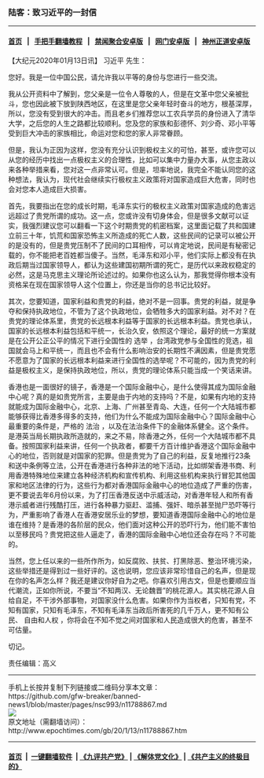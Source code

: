 ### 陆客：致习近平的一封信
------------------------

#### [首页](https://github.com/gfw-breaker/banned-news1/blob/master/README.md) &nbsp;&nbsp;|&nbsp;&nbsp; [手把手翻墙教程](https://github.com/gfw-breaker/guides/wiki) &nbsp;&nbsp;|&nbsp;&nbsp; [禁闻聚合安卓版](https://github.com/gfw-breaker/bn-android) &nbsp;&nbsp;|&nbsp;&nbsp; [网门安卓版](https://github.com/oGate2/oGate) &nbsp;&nbsp;|&nbsp;&nbsp; [神州正道安卓版](https://github.com/SzzdOgate/update) 



<div><p>
 【大纪元2020年01月13日讯】
 <ok href="http://www.epochtimes.com/gb/tag/%E4%B9%A0%E8%BF%91%E5%B9%B3.html">
  习近平
 </ok>
 先生：
</p>
<p>
 您好。我是一位中国公民，请允许我以平等的身份与您进行一些交流。
</p>
<p>
 我从公开资料中了解到，您父亲是一位令人尊敬的人，但是在文革中您父亲被批斗，您也因此被下放到陕西地区，在这里是您父亲年轻时奋斗的地方，根基深厚，所以，您没有受到很大的冲击。而且老乡们推荐您以工农兵学员的身份进入了清华大学，之后您的人生之路都比较顺利。您及您的家族和彭德怀、刘少奇、邓小平等受到巨大冲击的家族相比，命运对您和您的家人非常眷顾。
</p>
<p>
 但是，我认为正因为这样，您没有充分认识到极权主义的可怕，甚至，或许您可以从您的经历中找出一点极权主义的合理性，比如可以集中力量办大事，从您主政以来各种举措来看，您对这一点非常认可。但是，坦率地说，我完全不能认同您的这种想法，我认为，现代社会继续实行极权主义政策将对国家造成巨大危害，同时也会对您本人造成巨大损害。
</p>
<p>
 首先，我要指出在您的成长时期，毛泽东实行的极权主义政策对国家造成的危害远远超过了贵党所谓的成功。这一点，您或许没有切身体会，但是很多文献可以证实，我强烈建议您可以翻看一下这个时期贵党的机密档案，这里面记载了共和国建立前三十年，饥荒和国家恐怖主义所造成的死亡人数，这些民间的记录可以被公开的是没有的，但是贵党压制不了民间的口耳相传，可以肯定地说，民间是有秘密记载的，你不能把老百姓都当傻子。当然，毛泽东和邓小平，他们实际上都没有在执政后期当过国家领导人，都认为这些建国初期所谓的死亡，是历代以来政权稳定的必然，这是马克思主义理论所论述过的。如果你也这么认为，那我觉得你根本没有资格呆在现在国家领导人这个位置上，你还是当你的总书记比较好。
</p>
<p>
 其次，您要知道，国家利益和贵党的利益，绝对不是一回事。贵党的利益，就是争夺和保持执政地位，不管为了这个执政地位，会牺牲多大的国家利益。对不对？在贵党的理论体系里，贵党的长远根本利益等于国家的长远根本利益。贵党也承认，国家的长远根本利益包括和平统一，长治久安，依照这个理论，最好的统一方案就是在公开公正公平的情况下进行全国性的
 <ok href="http://www.epochtimes.com/gb/tag/%E9%80%89%E4%B8%BE.html">
  选举
 </ok>
 ，台湾政党参与全国性的竞选，祖国就会马上和平统一，而且也不会有什么影响治安的长期性不满因素，但是贵党愿不愿意为了国家的长远根本利益来进行全国性的选举呢？不可能的，因为贵党的利益是极权主义，是保持执政地位，所以，贵党的理论体系只能当成一个笑话来讲。
</p>
<p>
 香港也是一面很好的镜子，香港是一个国际金融中心，是什么使得其成为国际金融中心呢？真的是如贵党所言，主要是由于内地的支持吗？不是，如果有内地的支持就能成为国际金融中心，北京、上海、广州甚至青岛、大连，任何一个大陆城市都能够获得比香港多得多的支持，他们为什么不能成为国际金融中心？国际金融中心最重要的条件是，严格的
 <ok href="http://www.epochtimes.com/gb/tag/%E6%B3%95%E6%B2%BB.html">
  法治
 </ok>
 ，以及在法治条件下的金融体系健全。这个条件。是港英当局长期执政所造就的，来之不易，除香港之外，任何一个大陆城市都不具备。按照国家利益来讲，任何一个执政者，都要千方百计维护香港这个国际金融中心的地位，否则就是对国家的犯罪。但是贵党为了自己的利益，反复地推行23条和送中条例等立法，公开在香港进行各种非法的地下活动，比如绑架香港书商、利用香港特殊地位来建立各种经济机构和宣传机构、利用这些机构来执行冒犯其他国家和地区法律的行为，这些行为都对香港国际金融中心的地位造成了严重的伤害，更不要说去年6月份以来，为了打压香港反送中示威活动，对香港年轻人和所有香港示威者进行残酷打压，进行各种暴力驱赶、滥捕、强奸、暗杀甚至抛尸恐吓等行为，严重影响了香港人在香港安居乐业的梦想，要知道香港国际金融中心的地位是谁在维持？是香港的各阶层的民众，他们面对这种公开的恐吓行为，他们能不害怕以至移民吗？贵党把这些人逼走了，香港的国际金融中心地位还会存在吗？不可能的。
</p>
<p>
 当然，您上任以来的一些所作所为，如反腐败、扶贫、打黑除恶、整治环境污染，这些举措还是得到过一些好评的。这也说明，您应该非常珍惜自己的名声，但是现在你的名声怎么样？我还是建议你好自为之吧。你喜欢引用古文，但是也要顺应当代潮流，正如你所说，不要当“不知两汉、无论魏晋”的桃花源人。其实桃花源人自给自足，不干涉外部事物，对国家没什么危害。如果你作为当权者，只知有党，不知有国家，只知有毛泽东，不知有毛泽东当政后所害死的几千万人，更不知有公民、
 <ok href="http://www.epochtimes.com/gb/tag/%E8%87%AA%E7%94%B1%E5%92%8C%E4%BA%BA%E6%9D%83.html">
  自由和人权
 </ok>
 ，你将会在不知不觉之间对国家和人民造成很大的危害，甚至不可估量。
</p>
<p>
 切记。
</p>
<p>
 责任编辑：高义
</p>
</div>
<hr/>
手机上长按并复制下列链接或二维码分享本文章：<br/>
https://github.com/gfw-breaker/banned-news1/blob/master/pages/nsc993/n11788867.md <br/>
<a href='https://github.com/gfw-breaker/banned-news1/blob/master/pages/nsc993/n11788867.md'><img src='https://github.com/gfw-breaker/banned-news1/blob/master/pages/nsc993/n11788867.md.png'/></a> <br/>
原文地址（需翻墙访问）：http://www.epochtimes.com/gb/20/1/13/n11788867.htm


------------------------
#### [首页](https://github.com/gfw-breaker/banned-news1/blob/master/README.md) &nbsp;|&nbsp; [一键翻墙软件](https://github.com/gfw-breaker/nogfw/blob/master/README.md) &nbsp;| [《九评共产党》](https://github.com/gfw-breaker/9ping.md/blob/master/README.md#九评之一评共产党是什么) | [《解体党文化》](https://github.com/gfw-breaker/jtdwh.md/blob/master/README.md) | [《共产主义的终极目的》](https://github.com/gfw-breaker/gczydzjmd.md/blob/master/README.md)


<img src='http://gfw-breaker.win/banned-news/pages/nsc993/n11788867.md' width='0px' height='0px'/>
